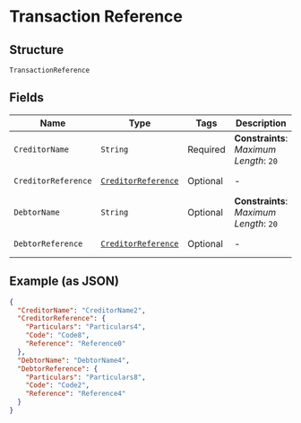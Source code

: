 
# Transaction Reference

## Structure

`TransactionReference`

## Fields

| Name | Type | Tags | Description | Getter | Setter |
|  --- | --- | --- | --- | --- | --- |
| `CreditorName` | `String` | Required | **Constraints**: *Maximum Length*: `20` | String getCreditorName() | setCreditorName(String creditorName) |
| `CreditorReference` | [`CreditorReference`](../../doc/models/creditor-reference.md) | Optional | - | CreditorReference getCreditorReference() | setCreditorReference(CreditorReference creditorReference) |
| `DebtorName` | `String` | Optional | **Constraints**: *Maximum Length*: `20` | String getDebtorName() | setDebtorName(String debtorName) |
| `DebtorReference` | [`CreditorReference`](../../doc/models/creditor-reference.md) | Optional | - | CreditorReference getDebtorReference() | setDebtorReference(CreditorReference debtorReference) |

## Example (as JSON)

```json
{
  "CreditorName": "CreditorName2",
  "CreditorReference": {
    "Particulars": "Particulars4",
    "Code": "Code8",
    "Reference": "Reference0"
  },
  "DebtorName": "DebtorName4",
  "DebtorReference": {
    "Particulars": "Particulars8",
    "Code": "Code2",
    "Reference": "Reference4"
  }
}
```

